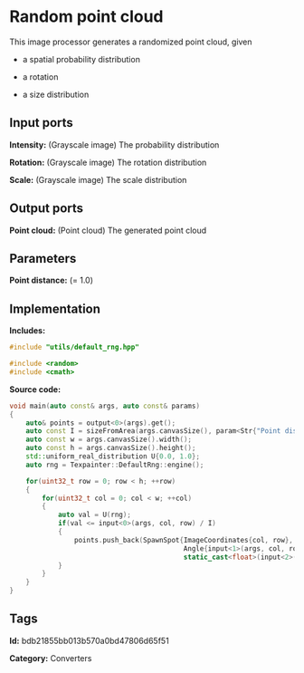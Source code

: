 # Random point cloud

This image processor generates a randomized point cloud, given

* a spatial probability distribution

* a rotation

* a size distribution

## Input ports

__Intensity:__ (Grayscale image) The probability distribution

__Rotation:__ (Grayscale image) The rotation distribution

__Scale:__ (Grayscale image) The scale distribution

## Output ports

__Point cloud:__ (Point cloud) The generated point cloud

## Parameters

__Point distance:__ (= 1.0)

## Implementation

__Includes:__ 

```c++
#include "utils/default_rng.hpp"

#include <random>
#include <cmath>
```

__Source code:__ 

```c++
void main(auto const& args, auto const& params)
{
	auto& points = output<0>(args).get();
	auto const I = sizeFromArea(args.canvasSize(), param<Str{"Point distance"}>(params));
	auto const w = args.canvasSize().width();
	auto const h = args.canvasSize().height();
	std::uniform_real_distribution U{0.0, 1.0};
	auto rng = Texpainter::DefaultRng::engine();

	for(uint32_t row = 0; row < h; ++row)
	{
		for(uint32_t col = 0; col < w; ++col)
		{
			auto val = U(rng);
			if(val <= input<0>(args, col, row) / I)
			{
				points.push_back(SpawnSpot{ImageCoordinates{col, row},
				                           Angle{input<1>(args, col, row), Angle::Turns{}},
				                           static_cast<float>(input<2>(args, col, row))});
			}
		}
	}
}
```

## Tags

__Id:__ bdb21855bb013b570a0bd47806d65f51

__Category:__ Converters